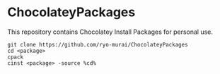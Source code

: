 ChocolateyPackages 
================== 

This repository contains Chocolatey Install Packages for personal use.

```
git clone https://github.com/ryo-murai/ChocolateyPackages
cd <package>
cpack
cinst <package> -source %cd%
```
